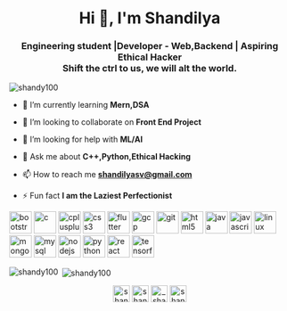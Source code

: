 <h1 align="center">Hi 👋, I'm Shandilya</h1>
<h3 align="center">Engineering student |Developer - Web,Backend | Aspiring Ethical Hacker <br> Shift the ctrl to us, we will alt the world.</h3>

<p align="left"> <img src="https://komarev.com/ghpvc/?username=shandy100" alt="shandy100" /> </p>

- 🌱 I’m currently learning **Mern,DSA**

- 👯 I’m looking to collaborate on **Front End Project**

- 🤝 I’m looking for help with **ML/AI**

- 💬 Ask me about **C++,Python,Ethical Hacking**

- 📫 How to reach me **shandilyasv@gmail.com**

- ⚡ Fun fact **I am the Laziest Perfectionist**

<p align="left"><img src="https://devicons.github.io/devicon/devicon.git/icons/bootstrap/bootstrap-plain.svg" alt="bootstrap" width="40" height="40"/> <img src="https://devicons.github.io/devicon/devicon.git/icons/c/c-original.svg" alt="c" width="40" height="40"/> <img src="https://devicons.github.io/devicon/devicon.git/icons/cplusplus/cplusplus-original.svg" alt="cplusplus" width="40" height="40"/> <img src="https://devicons.github.io/devicon/devicon.git/icons/css3/css3-original-wordmark.svg" alt="css3" width="40" height="40"/> <img src="https://www.vectorlogo.zone/logos/flutterio/flutterio-icon.svg" alt="flutter" width="40" height="40"/> <img src="https://www.vectorlogo.zone/logos/google_cloud/google_cloud-icon.svg" alt="gcp" width="40" height="40"/> <img src="https://www.vectorlogo.zone/logos/git-scm/git-scm-icon.svg" alt="git" width="40" height="40"/> <img src="https://devicons.github.io/devicon/devicon.git/icons/html5/html5-original-wordmark.svg" alt="html5" width="40" height="40"/> <img src="https://devicons.github.io/devicon/devicon.git/icons/java/java-original-wordmark.svg" alt="java" width="40" height="40"/> <img src="https://devicons.github.io/devicon/devicon.git/icons/javascript/javascript-original.svg" alt="javascript" width="40" height="40"/> <img src="https://devicons.github.io/devicon/devicon.git/icons/linux/linux-original.svg" alt="linux" width="40" height="40"/> <img src="https://devicons.github.io/devicon/devicon.git/icons/mongodb/mongodb-original-wordmark.svg" alt="mongodb" width="40" height="40"/> <img src="https://devicons.github.io/devicon/devicon.git/icons/mysql/mysql-original-wordmark.svg" alt="mysql" width="40" height="40"/> <img src="https://devicons.github.io/devicon/devicon.git/icons/nodejs/nodejs-original-wordmark.svg" alt="nodejs" width="40" height="40"/> <img src="https://devicons.github.io/devicon/devicon.git/icons/python/python-original.svg" alt="python" width="40" height="40"/> <img src="https://devicons.github.io/devicon/devicon.git/icons/react/react-original-wordmark.svg" alt="react" width="40" height="40"/> <img src="https://www.vectorlogo.zone/logos/tensorflow/tensorflow-icon.svg" alt="tensorflow" width="40" height="40"/></p>

<p><img align="left" src="https://github-readme-stats.vercel.app/api/top-langs/?username=shandy100&layout=compact&hide=html&theme=algolia" alt="shandy100" /></p>

<p>&nbsp;<img align="center" src="https://github-readme-stats.vercel.app/api?username=shandy100&show_icons=true&theme=algolia" alt="shandy100" /></p>

<p align="center">
<a href="https://linkedin.com/in/shandilya s v" target="blank"><img align="center" src="https://cdn.jsdelivr.net/npm/simple-icons@3.0.1/icons/linkedin.svg" alt="shandilya s v" height="30" width="30" /></a>
<a href="https://kaggle.com/shandilyasv" target="blank"><img align="center" src="https://cdn.jsdelivr.net/npm/simple-icons@3.0.1/icons/kaggle.svg" alt="shandilyasv" height="30" width="30" /></a>
<a href="https://instagram.com/_shandy_10" target="blank"><img align="center" src="https://cdn.jsdelivr.net/npm/simple-icons@3.0.1/icons/instagram.svg" alt="_shandy_10" height="30" width="30" /></a>
<a href="https://www.hackerrank.com/shandilya s v" target="blank"><img align="center" src="https://cdn.jsdelivr.net/npm/simple-icons@3.0.1/icons/hackerrank.svg" alt="shandilya s v" height="30" width="30" /></a>
</p>
